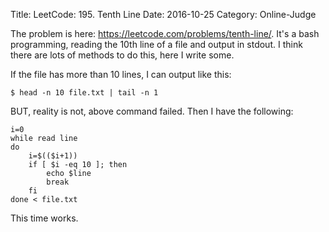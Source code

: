 Title: LeetCode: 195. Tenth Line
Date: 2016-10-25
Category: Online-Judge

The problem is here: https://leetcode.com/problems/tenth-line/. 
It's a bash programming, reading the 10th line of a file and output in stdout.
I think there are lots of methods to do this, here I write some.

If the file has more than 10 lines, I can output like this:

    $ head -n 10 file.txt | tail -n 1
    
BUT, reality is not, above command failed.
Then I have the following:

    i=0
    while read line
    do
        i=$(($i+1))
        if [ $i -eq 10 ]; then
            echo $line
            break
        fi
    done < file.txt
    
This time works.